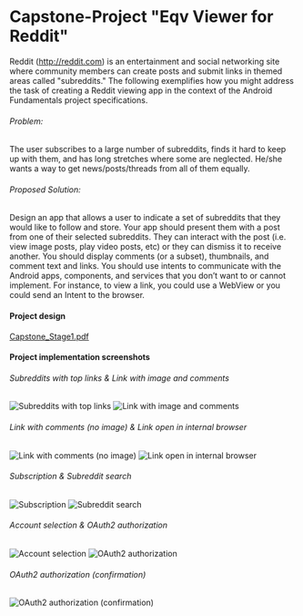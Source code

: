 # Capstone-Project "Eqv Viewer for Reddit"

Reddit (http://reddit.com) is an entertainment and social networking site where community members can create posts and submit links in themed areas called "subreddits." The following exemplifies how you might address the task of creating a Reddit viewing app in the context of the Android Fundamentals project specifications.

###### Problem:

The user subscribes to a large number of subreddits, finds it hard to keep up with them, and has long stretches where some are neglected. He/she wants a way to get news/posts/threads from all of them equally.

###### Proposed Solution:

Design an app that allows a user to indicate a set of subreddits that they would like to follow and store. Your app should present them with a post from one of their selected subreddits. They can interact with the post (i.e. view image posts, play video posts, etc) or they can dismiss it to receive another. You should display comments (or a subset), thumbnails, and comment text and links. You should use intents to communicate with the Android apps, components, and services that you don’t want to or cannot implement. For instance, to view a link, you could use a WebView or you could send an Intent to the browser.

#### Project design

[Capstone_Stage1.pdf](img/Capstone_Stage1.pdf?raw=true)

#### Project implementation screenshots

###### Subreddits with top links & Link with image and comments

![Subreddits with top links](img/01_subreddits_with_top_links.png?raw=true "Subreddits with top links")
![Link with image and comments](img/02_link_with_immage_and_comments.png?raw=true "Link with image and comments")

###### Link with comments (no image) & Link open in internal browser

![Link with comments (no image)](img/03_link_with_comments.png?raw=true "Link with comments (no image)")
![Link open in internal browser](img/04_internal_browser.png?raw=true "Link open in internal browser")

###### Subscription & Subreddit search

![Subscription](img/05_subscription.png?raw=true "Subscription")
![Subreddit search](img/06_search.png?raw=true "Subreddit search")

###### Account selection & OAuth2 authorization

![Account selection](img/07_choose_an_account.png?raw=true "Account selection")
![OAuth2 authorization](img/08_authorization_1.png?raw=true "OAuth2 authorization")

###### OAuth2 authorization (confirmation)

![OAuth2 authorization (confirmation)](img/09_authorization_2.png?raw=true "OAuth2 authorization (confirmation)")
